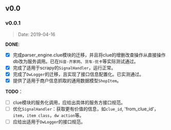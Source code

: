 ## v0.0

### v0.0.1
>Date: 2019-04-16

**DONE**:

- [x] 完成parser_engine.clue模块的迁移，并且将clue的增删改查操作从直接操作db改为服务调用。已在`抖音-齐家网`、`货车-优卡`等实际测试通过。
- [x] 完成了适用于scrapy的`SignalHandler`，运行正常。
- [x] 完成了`DwLogger`的迁移，且实现了接口信息配置化。已实测通过。
- [x] 提供了适用于商户信息抓取的通用数据模型`ShopItem`。

**TODO**：

- [ ] clue模块的服务化调用，应给出具体的服务方接口规范。
- [ ] 优化`SignalHandler`：获取更有价值的信息，如`clue_id`, 'from_clue_id'，`item`，`item class`，`dw action`等。
- [ ] 应给出适用于`DwLogger`的接口规范。